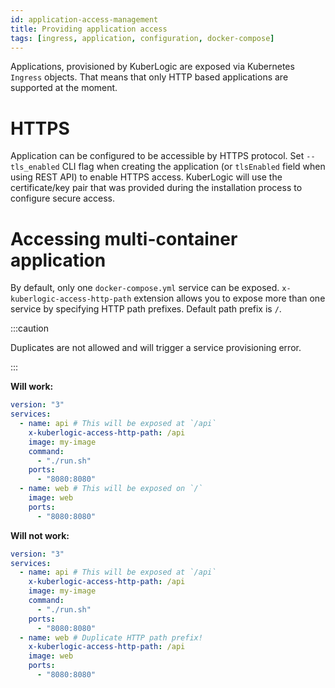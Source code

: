```yaml
---
id: application-access-management
title: Providing application access
tags: [ingress, application, configuration, docker-compose]
---
```


Applications, provisioned by KuberLogic are exposed via Kubernetes `Ingress` objects. That means that only HTTP based applications are supported at the moment.

# HTTPS
Application can be configured to be accessible by HTTPS protocol. Set `--tls_enabled` CLI flag when creating the application (or `tlsEnabled` field when using REST API) to enable HTTPS access.
KuberLogic will use the certificate/key pair that was provided during the installation process to configure secure access.

# Accessing multi-container application
By default, only one `docker-compose.yml` service can be exposed.
`x-kuberlogic-access-http-path` extension allows you to expose more than one service by specifying HTTP path prefixes. Default path prefix is `/`.

:::caution

Duplicates are not allowed and will trigger a service provisioning error.

:::

**Will work:**
```yml
version: "3"
services:
  - name: api # This will be exposed at `/api`
    x-kuberlogic-access-http-path: /api
    image: my-image
    command:
      - "./run.sh"
    ports:
      - "8080:8080"
  - name: web # This will be exposed on `/`
    image: web
    ports:
      - "8080:8080"
```

**Will not work:**
```yml
version: "3"
services:
  - name: api # This will be exposed at `/api`
    x-kuberlogic-access-http-path: /api
    image: my-image
    command:
      - "./run.sh"
    ports:
      - "8080:8080"
  - name: web # Duplicate HTTP path prefix!
    x-kuberlogic-access-http-path: /api
    image: web
    ports:
      - "8080:8080"
```





